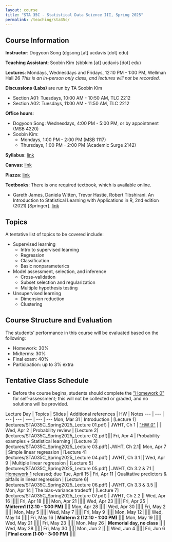 ```yaml
---
layout: course
title: "STA 35C - Statistical Data Science III, Spring 2025"
permalink: /teaching/sta35c/
---
```


## Course Information

**Instructor**: Dogyoon Song (dgsong [at] ucdavis [dot] edu)

**Teaching Assistant**: Soobin Kim (sbbkim [at] ucdavis [dot] edu)

**Lectures**: Mondays, Wednesdays and Fridays, 12:10 PM - 1:00 PM, Wellman Hall 26
*This is an in-person only class, and lectures will not be recorded.*

**Discussions (Labs)** are run by TA Soobin Kim 
* Section A01: Tuesdays, 10:00 AM - 10:50 AM, TLC 2212
* Section A02: Tuesdays, 11:00 AM - 11:50 AM, TLC 2212



**Office hours**:
* Dogyoon Song: Wednesdays, 4:00 PM - 5:00 PM, or by appointment (MSB 4220)
* Soobin Kim: 
  * Mondays, 1:00 PM - 2:00 PM (MSB 1117)
  * Thursdays, 1:00 PM - 2:00 PM (Academic Surge 2142)


**Syllabus**: [link](files/STA035C_Spring2025_Syllabus.pdf)


**Canvas**: [link](https://canvas.ucdavis.edu/courses/975009)


**Piazza**: [link](https://piazza.com/ucdavis/spring2025/sta035csq2025/home)


**Textbooks**: 
There is one required textbook, which is available online.
* Gareth James, Daniela Witten, Trevor Hastie, Robert Tibshirani.  An Introduction to Statistical Learning
with Applications in R, 2nd edition (2021) [Springer].  [link](https://link.springer.com/book/10.1007/978-1-0716-1418-1)




## Topics
A tentative list of topics to be covered include:
* Supervised learning
  - Intro to supervised learning
  - Regression
  - Classification
  - Basic nonparameterics
* Model assessment, selection, and inference
  - Cross-validation
  - Subset selection and regularization
  - Multiple hypothesis testing
* Unsupervised learning
  - Dimension reduction
  - Clustering

## Course Structure and Evaluation
The students’ performance in this course will be evaluated based on the following:
* Homework: 30%
* Midterms: 30%
* Final exam: 40%
* Participation: up to 3% extra


## Tentative Class Schedule

* Before the course begins, students should complete the ["Homework 0"](homework/STA035C_Spring2025_Homework0.pdf) for self-assessment; this will not be collected or graded, and no solutions will be provided. 

Lecture Day | Topics | Slides | Additional references  | HW | Notes
--- | --- | --- | --- | --- | --- | --- 
Mon, Mar 31 | Introduction | [Lecture 1](lectures/STA035C_Spring2025_Lecture 01.pdf) | JWHT, Ch 1 | ["HW 0"](homework/STA035C_Spring2025_Homework0.pdf) | |
Wed, Apr 2 | Probability review | [Lecture 2](lectures/STA035C_Spring2025_Lecture 02.pdf)|||
Fri, Apr 4 | Probability examples + Statistical learning | [Lecture 3](lectures/STA035C_Spring2025_Lecture 03.pdf)| JWHT, Ch 2.1||
Mon, Apr 7 | Simple linear regression | [Lecture 4](lectures/STA035C_Spring2025_Lecture 04.pdf) | JWHT, Ch 3.1 ||
Wed, Apr 9 | Multiple linear regression | [Lecture 5](lectures/STA035C_Spring2025_Lecture 05.pdf) | JWHT, Ch 3.2 & 7.1 | [Homework 1](homework/STA035C_Spring2025_Homework1.pdf) released; due Tue, April 15 |
Fri, Apr 11 | Qualitative predictors & pitfalls in linear regression | [Lecture 6](lectures/STA035C_Spring2025_Lecture 06.pdf) | JWHT, Ch 3.3 & 3.5 ||
Mon, Apr 14 | The bias-variance tradeoff | [Lecture 7](lectures/STA035C_Spring2025_Lecture 07.pdf) | JWHT, Ch 2.2 ||
Wed, Apr 16 |||||
Fri, Apr 18 |||||
Mon, Apr 21 |||||
Wed, Apr 23 |||||
Fri, Apr 25 | **Midterm1 (12:10 - 1:00 PM)** ||||
Mon, Apr 28 |||||
Wed, Apr 30 |||||
Fri, May 2 |||||
Mon, May 5 |||||
Wed, May 7 |||||
Fri, May 9 |||||
Mon, May 12 |||||
Wed, May 14 |||||
Fri, May 16 | **Midterm 2  (12:10 - 1:00 PM)** ||||
Mon, May 19 |||||
Wed, May 21 |||||
Fri, May 23 |||||
Mon, May 26 | **Memorial day, no class** ||||
Wed, May 28 |||||
Fri, May 30 |||||
Mon, Jun 2 |||||
Wed, Jun 4 |||||
Fri, Jun 6 | **Final exam (1:00 - 3:00 PM)** ||||
